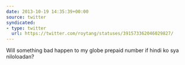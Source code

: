 ```yaml
---
date: 2013-10-19 14:35:39+00:00
source: twitter
syndicated:
- type: twitter
  url: https://twitter.com/roytang/statuses/391573362046029827/
---
```


Will something bad happen to my globe prepaid number if hindi ko sya niloloadan?